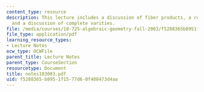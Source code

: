 ```yaml
---
content_type: resource
description: This lecture includes a discussion of fiber products, a review of a theorem,
  and a discussion of complete varities.
file: /media/courses/18-725-algebraic-geometry-fall-2003/f5288365b8951f1577d60f488473d4aa_notes103003.pdf
file_type: application/pdf
learning_resource_types:
- Lecture Notes
ocw_type: OCWFile
parent_title: Lecture Notes
parent_type: CourseSection
resourcetype: Document
title: notes103003.pdf
uid: f5288365-b895-1f15-77d6-0f488473d4aa
---
```

